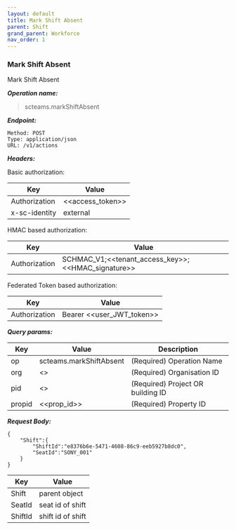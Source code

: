 ```yaml
---
layout: default
title: Mark Shift Absent
parent: Shift
grand_parent: Workforce
nav_order: 1
---
```



### Mark Shift Absent

Mark Shift Absent

***Operation name:***

> scteams.markShiftAbsent

***Endpoint:***

```
Method: POST
Type: application/json
URL: /v1/actions
```

***Headers:***

Basic authorization:

|Key|Value|
|---|---|
|Authorization|<<access_token>>|
|x-sc-identity|external|

HMAC based authorization:

|Key|Value|
|---|---|
|Authorization|SCHMAC_V1;<<tenant_access_key>>;<<HMAC_signature>>|

Federated Token based authorization:

|Key|Value|
|---|---|
|Authorization|Bearer <<user_JWT_token>>|

***Query params:***

| Key | Value | Description |
| --- | ------|-------------|
| op | scteams.markShiftAbsent | (Required) Operation Name |
| org | <<org>> | (Required) Organisation ID |
| pid | <<pid>> | (Required) Project OR building ID |
| propid | <<prop_id>> | (Required) Property ID |


***Request Body:***

```
{
    "Shift":{
        "ShiftId":"e8376b6e-5471-4608-86c9-eeb5927b8dc0",
        "SeatId":"SONY_001"
    }
}
```

|Key|Value|
|---|---|
|Shift|parent object|
|SeatId|seat id of shift|
|ShiftId|shift id of shift|